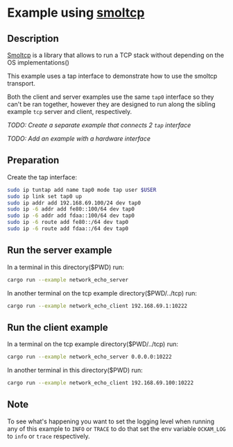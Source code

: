 # Example using [smoltcp](https://github.com/smoltcp-rs/smoltcp)

## Description

[Smoltcp](https://github.com/smoltcp-rs/smoltcp) is a library that allows to run a TCP stack without depending on the OS implementations()

This example uses a tap interface to demonstrate how to use the smoltcp transport.

Both the client and server examples use the same `tap0` interface so they can't be ran together, however they are designed to run along the sibling example `tcp` server and client, respectively.

_TODO: Create a separate example that connects 2 `tap` interface_

_TODO: Add an example with a hardware interface_

## Preparation

Create the tap interface:

```sh
sudo ip tuntap add name tap0 mode tap user $USER
sudo ip link set tap0 up
sudo ip addr add 192.168.69.100/24 dev tap0
sudo ip -6 addr add fe80::100/64 dev tap0
sudo ip -6 addr add fdaa::100/64 dev tap0
sudo ip -6 route add fe80::/64 dev tap0
sudo ip -6 route add fdaa::/64 dev tap0
```

## Run the server example

In a terminal in this directory($PWD) run:

```sh
cargo run --example network_echo_server
```

In another terminal on the tcp example directory($PWD/../tcp) run:

```sh
cargo run --example network_echo_client 192.168.69.1:10222
```

## Run the client example

In a terminal on the tcp example directory($PWD/../tcp) run:

```sh
cargo run --example network_echo_server 0.0.0.0:10222
```

In another terminal in this directory($PWD) run:

```sh
cargo run --example network_echo_client 192.168.69.100:10222
```

## Note

To see what's happening you want to set the logging level when running any of this example to `INFO` or `TRACE` to do that set the env variable `OCKAM_LOG` to `info` or `trace` respectively.

